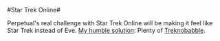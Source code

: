 #Star Trek Online#

Perpetual's real challenge with Star Trek Online will be making it feel like Star Trek instead of Eve. [My humble solution](http://westkarana.com/index.php/2007/01/06/star-trek-online-pre-alpha-journal/): Plenty of [Treknobabble](http://en.wikipedia.org/wiki/Treknobabble).
